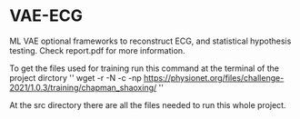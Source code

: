 # VAE-ECG
ML VAE optional frameworks to reconstruct ECG, and statistical hypothesis testing. 
Check report.pdf for more information.

To get the files used for training run this command at the terminal of the project dirctory
''
wget -r -N -c -np https://physionet.org/files/challenge-2021/1.0.3/training/chapman_shaoxing/
''

At the src directory there are all the files needed to run this whole project.

